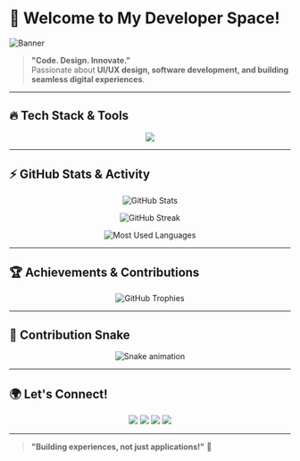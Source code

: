 # 🚀 Welcome to My Developer Space!  

![Banner](https://readme-headers.vercel.app/api?text=Enthusiastic%20Designer%20and%20Developer!&color=gradient)

> **"Code. Design. Innovate."**  
> Passionate about **UI/UX design, software development, and building seamless digital experiences**.

---

## 🔥 Tech Stack & Tools

<p align="center">
  <img src="https://skillicons.dev/icons?i=html,css,js,react,nextjs,tailwind,bootstrap,nodejs,express,mysql,mongodb,postgres,python,linux,git,figma,blender,photoshop" />
</p>

---

## ⚡ GitHub Stats & Activity

<p align="center">
  <img src="https://github-readme-stats.vercel.app/api?username=MadhavSinha007&show_icons=true&theme=radical" alt="GitHub Stats" />
</p>

<p align="center">
  <img src="https://github-readme-streak-stats.herokuapp.com/?user=MadhavSinha007&theme=radical" alt="GitHub Streak" />
</p>

<p align="center">
  <img src="https://github-readme-stats.vercel.app/api/top-langs?username=MadhavSinha007&show_icons=true&layout=compact&theme=radical" alt="Most Used Languages" />
</p>

---

## 🏆 Achievements & Contributions

<p align="center">
  <img src="https://github-profile-trophy.vercel.app/?username=MadhavSinha007&theme=onedark" alt="GitHub Trophies" />
</p>

---

## 🐍 Contribution Snake

<p align="center">
  <img src="https://raw.githubusercontent.com/MadhavSinha007/MadhavSinha007/output/snake.svg" alt="Snake animation" />
</p>

---

## 🌍 Let's Connect!

<p align="center">
  <a href="https://x.com/Madhaavvvv"><img src="https://img.shields.io/badge/Twitter-%230f1419?style=for-the-badge&logo=x&logoColor=white" /></a>
  <a href="https://www.linkedin.com/in/madhav-sinha"><img src="https://img.shields.io/badge/LinkedIn-%230a77b6?style=for-the-badge&logo=linkedin&logoColor=white" /></a>
  <a href="https://www.instagram.com/_madhav_sinha_"><img src="https://img.shields.io/badge/Instagram-%23F35369?style=for-the-badge&logo=instagram&logoColor=white" /></a>
  <a href="https://codepen.io/MadhavSinha007"><img src="https://img.shields.io/badge/CodePen-black?style=for-the-badge&logo=codepen&logoColor=white" /></a>
</p>

---

> **"Building experiences, not just applications!"** 🚀
